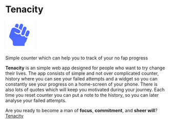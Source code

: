 # Tenacity

![logo](https://raw.githubusercontent.com/haithamaouati/Tenacity/refs/heads/main/assets/icons/logo.png)

Simple counter which can help you to track of your no fap progress

**Tenacity** is an simple web app designed for people who want to try change their lives.
The app consists of simple and not over complicated counter, history where you can see your failed attempts and a widget so you can constantly see your progress on a home-screen of your phone. There is also lots of quotes which will keep you motivated during your journey.
Each time you reset counter you can put a note to the history, so you can later analyse your failed attempts.

Are you ready to become a man of **focus**, **commitment**, and **sheer will**? [Tenacity](https://haithamaouati.github.io/Tenacity/)
